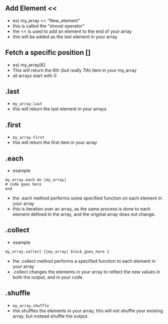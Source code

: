 ## Add Element <<
* ex) my_array << "New_element"
* this is called the "shovel operator"
* the << is used to add an element to the end of your array
* this will be added as the last element in your array

## Fetch a specific position []
* ex) my_array[6]
* This will return the 6th (but really 7th) item in your my_array
* all arrays start with 0

## .last
* ```my_array.last```
* this will return the last element in your arrays

## .first
* ```my_array.first```
* this will return the first item in your array

## .each
* example
```
my_array.each do |my_array|
# code goes here
end
```
* the .each method performs some specified function on each element in your array
* this is iteration over an array, as the same process is done to each element defined in the array, and the original array does not change.

## .collect
* example
```
my_array.collect {|my_array| block_goes_here }
```
* the .collect method performs a specified function to each element in your array
* .collect changes the elements in your array to reflect the new values in both the output, and in your code.

## .shuffle
* ```my_array.shuffle```
* this shuffles the elements in your array, this will not shuffle your existing array, but instead shuffle the output.
